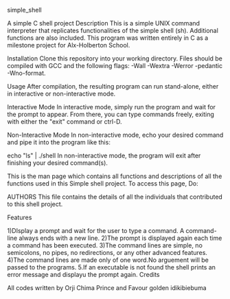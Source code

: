 simple_shell

A simple C shell project
Description
This is a simple UNIX command interpreter that replicates functionalities of the simple shell (sh). Additional functions are also included. This program was written entirely in C as a milestone project for Alx-Holberton School.

Installation
Clone this repository into your working directory. Files should be compiled with GCC and the following flags: -Wall -Wextra -Werror -pedantic -Wno-format.

Usage
After compilation, the resulting program can run stand-alone, either in interactive or non-interactive mode.

Interactive Mode
In interactive mode, simply run the program and wait for the prompt to appear. From there, you can type commands freely, exiting with either the "exit" command or ctrl-D.

Non-Interactive Mode
In non-interactive mode, echo your desired command and pipe it into the program like this:

echo "ls" | ./shell In non-interactive mode, the program will exit after finishing your desired command(s).

This is the man page which contains all functions and descriptions of all the functions used in this Simple shell project. To access this page, Do:

AUTHORS
This file contains the details of all the individuals that contributed to this shell project.

Features

1)DIsplay a prompt and wait for the user to type a command. A command-line always ends with a new line.
2)The prompt is displayed again each time a command has been executed.
3)The command lines are simple, no semicolons, no pipes, no redirections, or any other advanced features.
4)The command lines are made only of one word.No arguement will be passed to the programs. 5.If an executable is not found the shell prints an error message and displayu the prompt again.
Credits

All codes written by Orji Chima Prince and Favour golden idikibiebuma


